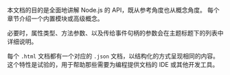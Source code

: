 
<!-- type=misc -->

本文档的目的是全面地讲解 Node.js 的 API，既从参考角度也从概念角度。
每个章节介绍一个内置模块或高级概念。

必要时，属性类型、方法参数、以及传给事件句柄的参数会在主题标题下的列表中详细说明。

每个 `.html` 文档都有一个对应的 `.json` 文档，以结构化的方式呈现相同的内容。
这个特性是试验的，用于帮助那些需要为编程提供文档的 IDE 或其他开发工具。

